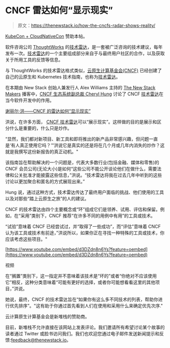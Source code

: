 # CNCF 雷达如何“显示现实”

> 原文：<https://thenewstack.io/how-the-cncfs-radar-shows-reality/>

[KubeCon + CloudNativeCon](https://www.cncf.io/) 赞助本帖。

软件咨询公司 [ThoughtWorks](https://www.thoughtworks.com/) 的[技术雷达](https://assets.thoughtworks.com/assets/technology-radar-vol-21-en.pdf)，是一套被广泛咨询的技术建议，每年发布一次。[技术雷达](https://assets.thoughtworks.com/assets/technology-radar-vol-21-en.pdf)的一个主要组成部分来自于与最终用户社区的合作，以及获取关于所用工具的反馈等信息。

与 ThoughtWorks 的技术雷达格式类似，[云原生计算基金会(CNCF)](https://www.cncf.io/) 已经创建了自己的云原生和 Kubernetes 技术指南，也称为[技术雷达](https://www.cncf.io/blog/2020/06/12/introducing-the-cncf-technology-radar/)。

在本期由 New Stack 创始人兼发行人 Alex Williams 主持的 [The New Stack Makers](/podcasts/makers) 播客中，[CNCF 生态系统副总裁 Cheryl Hung](https://uk.linkedin.com/in/cheryljhung) 讨论了 CNCF [技术雷达](https://www.cncf.io/blog/2020/06/12/introducing-the-cncf-technology-radar/)在当今软件开发中的作用。

[谢丽尔·洪——CNCF 的雷达如何“显示现实”](https://thenewstack.simplecast.com/episodes/cheryl-hung-how-the-cncfs-radar-shows-reality)

洪说，在许多方面， [CNCF 技术雷达](https://thenewstack.io/flux-helm-top-cloud-native-user-recommendations-for-continuous-delivery-technologies/)可以“展示现实”。这样做的目的是展示和区分什么是重要的，什么只是炒作。

“显然，我们都对新项目、新工具和即将推出的新产品非常感兴趣，但问题一直是‘有人真正使用它吗？’”洪说它是真实的还是将在几个月或几年内消失的炒作？这就是我撰写这份新报告的真正动机。"

该指南旨在帮助解决的一个问题是，代表大多数行业(包括金融、媒体和零售)的 CNCF 会员公司(无论大小)是如何“这些公司不能公开谈论他们在做什么，需要法律和公关批准才能披露这些信息，”洪说。“技术雷达将我在过去几年中听到的这些讨论以更加聚合和匿名的方式展现出来。”

Hung 说，通过这种方式，技术雷达传达了最终用户面临的挑战、他们使用的工具以及对那些“踏上云原生之旅”的人的建议。

CNCF 的技术雷达由四个主要概念或“环”组成它们是领养、试用、评估和保留。例如，在“采用”类别下，CNCF 推荐“在许多不同的用例中有用”的工具或技术。

“试验”意味着 CNCF 已经尝试过，并“取得了一些成功”，而“评估”意味着 CNCF 认为该工具或技术有前途，”洪说所以，如果你正在寻找一种特殊的工具或技术，你应该考虑这些项目。"

[https://www.youtube.com/embed/d3DZdn8n6Ys?feature=oembed](https://www.youtube.com/embed/d3DZdn8n6Ys?feature=oembed)

视频

在“搁置”类别下，这一指定并不意味着该技术是“坏的”或者“你绝对不应该使用它”相反，这种分类意味着“可能有更好的选择，或者你可能想看看这里的其他项目，”洪说。

她说，最终，CNCF 的技术雷达旨在“如果你有这么多不同技术的列表，帮助你进行优先排序”。"这有助于你通过首先看到人们在使用和采用什么来确定优先次序."

云计算原生计算基金会是新堆栈的赞助商。

目前，新堆栈不允许直接在该网站上发表评论。我们邀请所有希望讨论某个故事的读者通过 Twitter 或脸书访问我们。我们也欢迎您通过电子邮件发送新闻提示和反馈:feedback@thenewstack.io。

<svg xmlns:xlink="http://www.w3.org/1999/xlink" viewBox="0 0 68 31" version="1.1"><title>Group</title> <desc>Created with Sketch.</desc></svg>